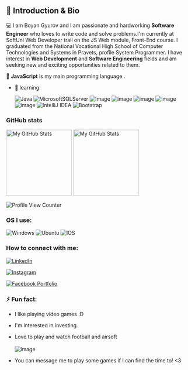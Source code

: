 ## 👋 Introduction & Bio
💻 I am Boyan Gyurov and I am passionate and hardworking <strong>Software Engineer</strong> who loves to write code and solve problems.I'm currently at SoftUni Web Developer trail on the JS Web module, Front-End course. I graduated from the National Vocational High School of Computer Technologies and Systems in Pravets, profile System Programmer. I have interest in <strong>Web Development</strong> and <strong>Software Engineering</strong> fields and am seeking new and exciting opportunities related to them.

🧠 <strong>JavaScript</strong> is my main programming language .




- 🌱 learning:<p></p>
      ![Java](https://img.shields.io/badge/java-%23ED8B00.svg?style=for-the-badge&logo=java&logoColor=white)
      ![MicrosoftSQLServer](https://img.shields.io/badge/Microsoft%20SQL%20Sever-CC2927?style=for-the-badge&logo=microsoft%20sql%20server&logoColor=white)
      ![image](https://img.shields.io/badge/Visual_Studio_Code-0078D4?style=for-the-badge&logo=visual%20studio%20code&logoColor=white)
      ![image](https://img.shields.io/badge/CSS3-1572B6?style=for-the-badge&logo=css3&logoColor=white)
      ![image](https://img.shields.io/badge/HTML5-E34F26?style=for-the-badge&logo=html5&logoColor=white)
      ![image](https://img.shields.io/badge/JavaScript-323330?style=for-the-badge&logo=javascript&logoColor=F7DF1E)
      ![image](https://img.shields.io/badge/GIT-E44C30?style=for-the-badge&logo=git&logoColor=white)
      ![IntelliJ IDEA](https://img.shields.io/badge/IntelliJIDEA-000000.svg?style=for-the-badge&logo=intellij-idea&logoColor=white)
        ![Bootstrap](https://img.shields.io/badge/Bootstrap-000000.svg?style=for-the-badge&logo=Bootstrap&logoColor=white)



### GitHub stats
<p>
<img height="180em" alt="My GitHub Stats" src="https://github-readme-stats.vercel.app/api?username=Bgyurov&show_icons=true&bg_color=00000000&hide_border=true&text_color=3498db&&count_private=true" />
  <img height="180em" alt="My GitHub Stats" src="https://github-readme-stats.vercel.app/api/top-langs/?username=Bgyurov&langs_count=8&layout=compact&hide_border=true&bg_color=00000000&text_color=3498db&&count_private=true&include_all_commits=true" />
</p>
<p></p><p></p>


![Profile View Counter](https://komarev.com/ghpvc/?username=Bgyurov&style=for-the-badge&color=brightgreen)
 


### OS I use:
![Windows](https://img.shields.io/badge/Windows-0078D6?style=for-the-badge&logo=windows&logoColor=white)
![Ubuntu](https://img.shields.io/badge/Ubuntu-E95420?style=for-the-badge&logo=ubuntu&logoColor=white)
![IOS](https://img.shields.io/badge/iOS-000000?style=for-the-badge&logo=ios&logoColor=white)


### How to connect with me:
<a href="https://www.linkedin.com/in/boyan-gyurov-8276b0239/">![LinkedIn](https://img.shields.io/badge/linkedin-%230077B5.svg?style=for-the-badge&logo=linkedin&logoColor=white)


<a href="https://www.instagram.com/boyan_gyurov8/">![Instagram](https://img.shields.io/badge/Instagram-%23E4405F.svg?style=for-the-badge&logo=Instagram&logoColor=white)

<a href="https://www.facebook.com/profile.php?id=100012499021560">![Facebook](https://img.shields.io/badge/Facebook-%231877F2.svg?style=for-the-badge&logo=Facebook&logoColor=white)
<a href="https://gyurovportfolio.netlify.app/">Portfolio</a>



### ⚡ Fun fact: 
- I like playing video games :D 
- I'm interested in investing.
- Love to play and watch football and airsoft
      <br> </br>
![image](https://img.shields.io/badge/Steam-000000?style=for-the-badge&logo=steam&logoColor=white)


- You can message me to play some games if I can find the time to! <3
